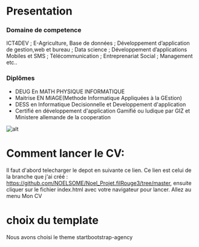 # Presentation
### Domaine de competence
ICT4DEV ;  E-Agriculture, Base de données ; Développement d’application de gestion,web et bureau ; Data science ; Développement d’applications Mobiles et SMS ; Télécommunication ;  Entreprenariat  Social ; Management etc..
### Diplômes
* DEUG En MATH PHYSIQUE INFORMATIQUE
* Maitrise EN MIAGE(Methode Informatique Appliquées à la GEstion)
* DESS en Informatique Decisionnelle et Developpement d'application
* Certifié en développement d'application Gamifié ou ludique par GIZ et Ministere allemande de la cooperation

![alt](https://github.com/NOELSOME/Noel_Projet.filRouge3/blob/master/images/photo.PNG) 

# Comment lancer le CV:
Il faut d'abord telecharger le depot en suivante ce lien. Ce lien est celui de la branche que j'ai créé : https://github.com/NOELSOME/Noel_Projet.filRouge3/tree/master,
ensuite cliquer sur le fichier index.html avec votre navigateur pour lancer. Allez au menu Mon CV 

# choix du template
Nous avons choisi le theme startbootstrap-agency


